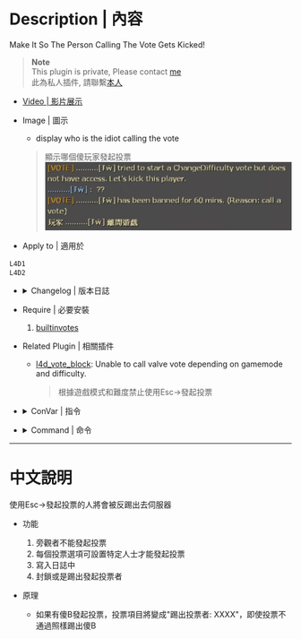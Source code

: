 # Description | 內容
Make It So The Person Calling The Vote Gets Kicked!

> __Note__ <br/>
This plugin is private, Please contact [me](https://github.com/fbef0102/Game-Private_Plugin#私人插件列表-private-plugins-list)<br/>
此為私人插件, 請聯繫[本人](https://github.com/fbef0102/Game-Private_Plugin#私人插件列表-private-plugins-list)

* [Video | 影片展示](https://youtu.be/CWY4o4qrfTQ)

* Image | 圖示
	* display who is the idiot calling the vote
	> 顯示哪個傻玩家發起投票
	<br/>![kickthevoter_1](image/kickthevoter_1.jpg)

* Apply to | 適用於
```
L4D1
L4D2
```

* <details><summary>Changelog | 版本日誌</summary>

	* v1.1
</details>

* Require | 必要安裝
    1. [builtinvotes](https://github.com/L4D-Community/builtinvotes/actions)

* Related Plugin | 相關插件
	* [l4d_vote_block](https://github.com/fbef0102/Game-Private_Plugin/tree/main/l4d_vote_block): Unable to call valve vote depending on gamemode and difficulty.
		> 根據遊戲模式和難度禁止使用Esc->發起投票

* <details><summary>ConVar | 指令</summary>

	* cfg/sourcemod/kickthevoter.cfg
	```php
    // Players must wait (timeout) this many seconds between votes. 0 = no limit
    kick_the_voter_Delay "60"

    // If 1, even if vote result fails, just kick the voter.
    kick_the_voter_all_pass "1"

    // How to deal with the voter? (-1: kick, 0: Permanent ban, >0: Ban mins)
    kick_the_voter_ban_mins "60"

    // Players with these flags can call a change all talk vote (Empty = Everyone, -1: Nobody)
    kick_the_voter_changealltalk_access "z"

    // Players with these flags can call a change difficulty vote (Empty = Everyone, -1: Nobody)
    kick_the_voter_difficulty_access "z"

    // Players with these flags can call a kick vote (Empty = Everyone, -1: Nobody)
    kick_the_voter_kick_access "z"

    // Players with these flags can call a change level vote (Empty = Everyone, -1: Nobody)
    kick_the_voter_level_access "z"

    // Players with these flags can call a return to lobby vote (Empty = Everyone, -1: Nobody)
    kick_the_voter_lobby_access "z"

    // Log voter to data
    kick_the_voter_log "1"

    // If 1, Notify Message about voter.
    kick_the_voter_notify "1"

    // Players with these flags can call a restart level vote (Empty = Everyone, -1: Nobody)
    kick_the_voter_restart_access "z"

    // If 1, Spectator can call the vote (0: Disable)
    kick_the_voter_spectator_allow "0"

    // Players with these flags can call return to lobby on Survival maps. (Empty = Everyone, -1: Nobody)
    kick_the_voter_surv_lobby_access "z"

    // Players with these flags can call switch Survival maps. (Empty = Everyone, -1: Nobody)
    kick_the_voter_surv_map_access "z"

    // Players with these flags can call restart Survival maps. (Empty = Everyone, -1: Nobody)
    kick_the_voter_surv_restart_access "z"
	```
</details>

* <details><summary>Command | 命令</summary>
	None
</details>

- - - -
# 中文說明
使用Esc->發起投票的人將會被反踢出去伺服器

* 功能
	1. 旁觀者不能發起投票
	2. 每個投票選項可設置特定人士才能發起投票
	3. 寫入日誌中
    4. 封鎖或是踢出發起投票者

* 原理
    * 如果有傻B發起投票，投票項目將變成"踢出投票者: XXXX"，即使投票不通過照樣踢出傻B
